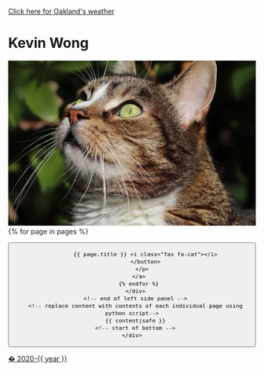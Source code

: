﻿<!DOCTYPE html>
<html lang="en">

<head>
  <meta charset="UTF-8" />
  <meta name="viewport" content="width=device-width, initial-scale=1.0" />
  <link rel="stylesheet" href="https://maxcdn.bootstrapcdn.com/bootstrap/4.0.0/css/bootstrap.min.css"
    integrity="sha384-Gn5384xqQ1aoWXA+058RXPxPg6fy4IWvTNh0E263XmFcJlSAwiGgFAW/dAiS6JXm" crossorigin="anonymous" />
  <link href="https://cdnjs.cloudflare.com/ajax/libs/font-awesome/5.12.1/css/all.css" rel="stylesheet" />
  <link rel="stylesheet" href="../static/styles.css" />
  <link href="https://fonts.googleapis.com/css?family=Baloo+Da+2|Fredoka+One&display=swap" rel="stylesheet" />
  <title>{{ title }}</title>
</head>

<body>
  <p> <a href="/weather">Click here for Oakland's weather</a></p>
  <div class="container">
    <div class="row">
      <div class="rounded-lg strikingbackground col min_height">
        <h1 class="text-center">Kevin Wong</h1>
        <img src="../static/pic1.jpg" class="img-fluid img-thumbnail catleft" />
        {% for page in pages %}
        <a href="{{ page.title }}">
          <p>
            <button type="button" class="btn buttoncss 
            {% if page.title == title  %}
            active
            {% else %}
            pass
            {% endif %}
            ">

            {{ page.title }} <i class="fas fa-cat"></i>
            </button>
          </p>
        </a>
        {% endfor %}
      </div>
      <!-- end of left side panel -->
      <!-- replace content with contents of each individual page using python script-->
      {{ content|safe }}
      <!-- start of bottom -->
    </div>
  </div>
</body>

<script src="https://code.jquery.com/jquery-3.2.1.slim.min.js"
  integrity="sha384-KJ3o2DKtIkvYIK3UENzmM7KCkRr/rE9/Qpg6aAZGJwFDMVNA/GpGFF93hXpG5KkN" crossorigin="anonymous"></script>
<script src="https://cdnjs.cloudflare.com/ajax/libs/popper.js/1.12.9/umd/popper.min.js"
  integrity="sha384-ApNbgh9B+Y1QKtv3Rn7W3mgPxhU9K/ScQsAP7hUibX39j7fakFPskvXusvfa0b4Q" crossorigin="anonymous"></script>
<script src="https://maxcdn.bootstrapcdn.com/bootstrap/4.0.0/js/bootstrap.min.js"
  integrity="sha384-JZR6Spejh4U02d8jOt6vLEHfe/JQGiRRSQQxSfFWpi1MquVdAyjUar5+76PVCmYl" crossorigin="anonymous"></script>
<p class="buttoncss">� 2020-{{ year }}</p>

</html>
